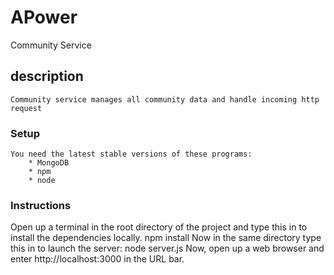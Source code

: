 # APower
Community Service

## description 
    Community service manages all community data and handle incoming http request

### Setup 
    You need the latest stable versions of these programs:
        * MongoDB
        * npm
        * node

### Instructions
Open up a terminal in the root directory of the project and type this in to install the dependencies locally.
    npm install
Now in the same directory type this in to launch the server:
    node server.js
Now, open up a web browser and enter http://localhost:3000 in the URL bar.